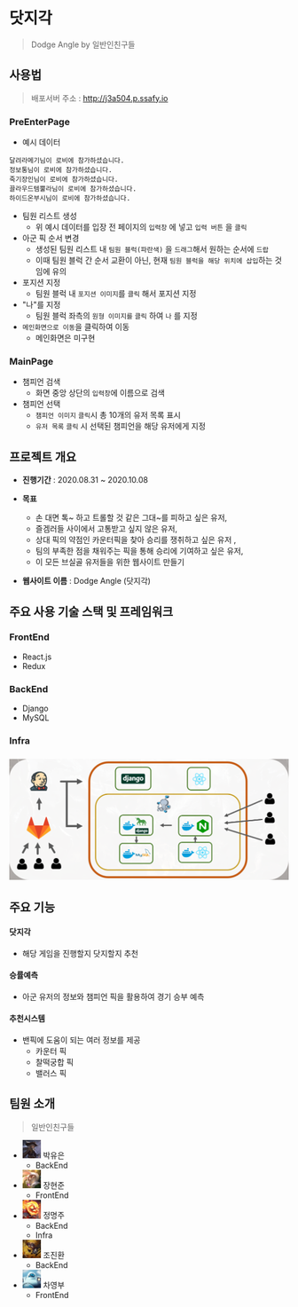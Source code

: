 # 닷지각

> Dodge Angle by 일반인친구들

## 사용법

> 배포서버 주소 : http://j3a504.p.ssafy.io

### PreEnterPage
- 예시 데이터

```
달려라메기님이 로비에 참가하셨습니다.
정보통님이 로비에 참가하셨습니다. 
죽기장인님이 로비에 참가하셨습니다. 
끌라우드템뿔라님이 로비에 참가하셨습니다. 
하이드온부시님이 로비에 참가하셨습니다.
```

- 팀원 리스트 생성
  - 위 예시 데이터를 입장 전 페이지의 `입력창` 에 넣고 `입력 버튼` 을 `클릭`
- 아군 픽 순서 변경
  - 생성된 팀원 리스트 내 `팀원 블럭(파란색)` 을 `드래그`해서 원하는 순서에 `드랍`
  - 이때 팀원 블럭 간 순서 교환이 아닌, 현재 `팀원 블럭을 해당 위치에 삽입`하는 것임에 유의
- 포지션 지정
  - 팀원 블럭 내 `포지션 이미지`를 `클릭` 해서 포지션 지정
- "나"를 지정
  - 팀원 블럭 좌측의 `원형 이미지를` `클릭` 하여 `나` 를 지정
- `메인화면으로 이동`을 클릭하여 이동
  - 메인화면은 미구현

### MainPage

- 챔피언 검색
    - 화면 중앙 상단의 `입력창`에 이름으로 검색
- 챔피언 선택
    - `챔피언 이미지` `클릭`시 총 10개의 유저 목록 표시
    - `유저 목록` `클릭` 시 선택된 챔피언을 해당 유저에게 지정
## 프로젝트 개요

- **진행기간** : 2020.08.31 ~ 2020.10.08
- **목표**
  - 손 대면 톡~ 하고 트롤할 것 같은 그대~를 피하고 싶은 유저,
  - 즐겜러들 사이에서 고통받고 싶지 않은 유저,
  - 상대 픽의 약점인 카운터픽을 찾아 승리를 쟁취하고 싶은 유저 ,
  - 팀의 부족한 점을 채워주는 픽을 통해 승리에 기여하고 싶은 유저,
  - 이 모든 브실골 유저들을 위한 웹사이트 만들기

- **웹사이트 이름** : Dodge Angle (닷지각)

## 주요 사용 기술 스택 및 프레임워크

### FrontEnd

- React.js
- Redux

### BackEnd

- Django
- MySQL

### Infra

### <img src="./images/README/infra.png" alt="infra.png" style="zoom: 50%;" />

## 주요 기능

#### 닷지각

- 해당 게임을 진행할지 닷지할지 추천

#### 승률예측

- 아군 유저의 정보와 챔피언 픽을 활용하여 경기 승부 예측

#### 추천시스템

- 밴픽에 도움이 되는 여러 정보를 제공
  - 카운터 픽
  - 찰떡궁합 픽
  - 밸러스 픽

## 팀원 소개

> 일반인친구들

- <img src="./images/README/yuen_ashe.jpg" style="zoom:25%;" /> 박유은
  - BackEnd
- <img src="./images/README/hyeonjun_teemo.jpg" style="zoom:25%;" /> 장현준
  - FrontEnd
- <img src="./images/README/myeonju_amumu.jpg" style="zoom:25%;" /> 정명주
  - BackEnd
  - Infra
- <img src="./images/README/jinhwan_heimerdinger.jpg" style="zoom:25%;" /> 조진환
  - BackEnd
- <img src="./images/README/yeonbu_blitzcrank.jpg" style="zoom:25%;" /> 차영부
  - FrontEnd